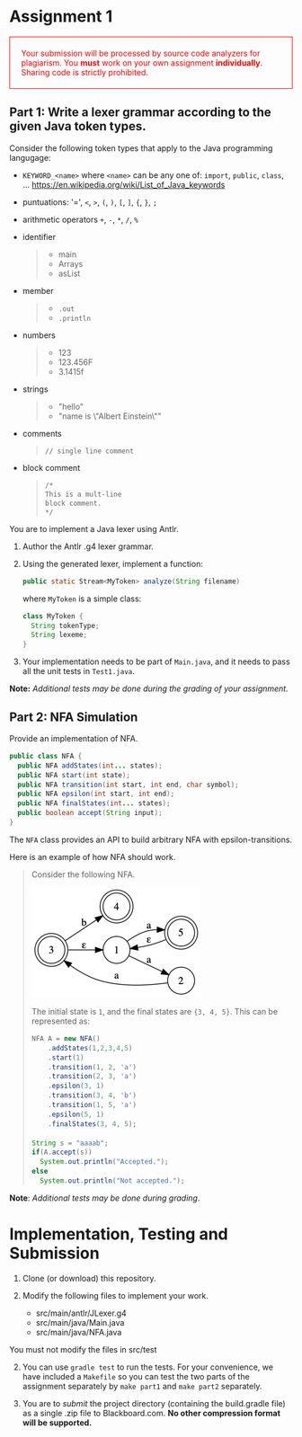 # Assignment 1

<div style="border:thin solid red; padding: 20px; color: red">
  <p style="margin:0; padding: 0">Your submission will be processed by source code analyzers
  for plagiarism.  You <b>must</b> work on your own assignment
  <b>individually</b>.  Sharing code is strictly prohibited.</p>
</div>

## Part 1: Write a lexer grammar according to the given Java token types.

Consider the following token types that apply to the Java programming langugage:


- `KEYWORD_<name>` where `<name>` can be
  any one of: `import`, `public`, `class`, ...
  https://en.wikipedia.org/wiki/List_of_Java_keywords

- puntuations:
  '=', `<`, `>`, `(`, `)`, `[`, `]`, `{`, `}`, `;`

- arithmetic operators
  `+`, `-`, `*`, `/`, `%`

- identifier
  > - main
  > - Arrays
  > - asList

- member
  > - `.out`
  > - `.println`

- numbers
  > - 123
  > - 123.456F
  > - 3.1415f

- strings
  > - "hello"
  > - "name is \\"Albert Einstein\\""

- comments
  > ```
  > // single line comment
  > ```

- block comment
  > ```
  > /* 
  > This is a mult-line
  > block comment.
  > */
  > ```

You are to implement a Java lexer using Antlr.

1. Author the Antlr .g4 lexer grammar.

2. Using the generated lexer, implement a function:
   ```java
   public static Stream<MyToken> analyze(String filename)
   ```
   where `MyToken` is a simple class:
   ```java
   class MyToken {
     String tokenType;
     String lexeme;
   }
   ```

3. Your implementation needs to be part of `Main.java`,
   and it needs to pass all the unit tests in `Test1.java`.

**Note:**
_Additional tests may be done during the grading of your assignment._


## Part 2: NFA Simulation

Provide an implementation of NFA.
```java
public class NFA {
  public NFA addStates(int... states);
  public NFA start(int state);
  public NFA transition(int start, int end, char symbol);
  public NFA epsilon(int start, int end);
  public NFA finalStates(int... states);
  public boolean accept(String input);
}
```

The `NFA` class provides an API to build arbitrary NFA with
epsilon-transitions.

Here is an example of how NFA should work.

> Consider the following NFA.
>
> <img src="resources/nfa.png"></img>
> 
> The initial state is `1`, and the final states are `{3, 4, 5}`.  This can be
> represented as:
> 
> ```java
> NFA A = new NFA()
>     .addStates(1,2,3,4,5)
>     .start(1)
>     .transition(1, 2, 'a')
>     .transition(2, 3, 'a')
>     .epsilon(3, 1)
>     .transition(3, 4, 'b')
>     .transition(1, 5, 'a')
>     .epsilon(5, 1)
>     .finalStates(3, 4, 5);
> 
> String s = "aaaab";
> if(A.accept(s))
>   System.out.println("Accepted.");
> else
>   System.out.println("Not accepted.");
> ```

**Note**: _Additional tests may be done during grading_.

# Implementation, Testing and Submission

1. Clone (or download) this repository.

1. Modify the following files to implement your work.

    - src/main/antlr/JLexer.g4
    - src/main/java/Main.java
    - src/main/java/NFA.java

  You must not modify the files in src/test

2. You can use `gradle test` to run the tests.  For your convenience, we have
   included a `Makefile` so you can test the two parts of the assignment 
   separately by `make part1` and `make part2` separately.

3. You are to _submit_ the project directory (containing the build.gradle file)
   as a single .zip file to Blackboard.com.  **No other compression format will be supported.**
